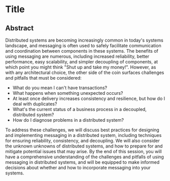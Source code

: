 # Title

## Abstract

Distributed systems are becoming increasingly common in today's systems landscape, and messaging is often used to safely facilitate communication and coordination between components in these systems. The benefits of using messaging are numerous, including increased reliability, better performance, easy scalability, and simpler decoupling of components, at which point you might think "Shut up and take my money!". However, as with any architectural choice, the other side of the coin surfaces challenges and pitfalls that must be considered:

- What do you mean I can't have transactions?
- What happens when something unexpected occurs?
- At least once delivery increases consistency and resilience, but how do I deal with duplicates?
- What's the current status of a business process in a decoupled, distributed system?
- How do I diagnose problems in a distributed system?

To address these challenges, we will discuss best practices for designing and implementing messaging in a distributed system, including techniques for ensuring reliability, consistency, and decoupling. We will also consider the unknown unknowns of distributed systems, and how to prepare for and mitigate potential issues that may arise. By the end of this session, you will have a comprehensive understanding of the challenges and pitfalls of using messaging in distributed systems, and will be equipped to make informed decisions about whether and how to incorporate messaging into your systems.
